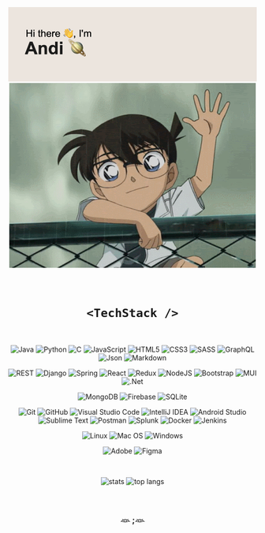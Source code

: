 <div align="center">

![header](assets/header.png)
![conan](assets/conan.gif)

&nbsp;
&nbsp;

# `<TechStack />`

&nbsp;
&nbsp;

![Java](https://img.shields.io/badge/java-%23ED8B00.svg?style=for-the-badge&logo=java&logoColor=white)
![Python](https://img.shields.io/badge/python-3670A0?style=for-the-badge&logo=python&logoColor=white)
![C](https://img.shields.io/badge/c-%2300599C.svg?style=for-the-badge&logo=c&logoColor=white)
![JavaScript](https://img.shields.io/badge/javascript-%23F7DF1E.svg?style=for-the-badge&logo=javascript&logoColor=black)
![HTML5](https://img.shields.io/badge/html5-%23E34F26.svg?style=for-the-badge&logo=html5&logoColor=white)
![CSS3](https://img.shields.io/badge/css3-%231572B6.svg?style=for-the-badge&logo=css3&logoColor=white)
![SASS](https://img.shields.io/badge/SASS-hotpink.svg?style=for-the-badge&logo=SASS&logoColor=white)
![GraphQL](https://img.shields.io/badge/-GraphQL-E10098?style=for-the-badge&logo=graphql&logoColor=white)
![Json](https://img.shields.io/badge/json-%23000000.svg?style=for-the-badge&logo=json&logoColor=white)
![Markdown](https://img.shields.io/badge/markdown-%23000000.svg?style=for-the-badge&logo=markdown&logoColor=white)

![REST](https://img.shields.io/badge/REST-ff1709?style=for-the-badge&color=ff1709)
![Django](https://img.shields.io/badge/django-%23092E20.svg?style=for-the-badge&logo=django&logoColor=white)
![Spring](https://img.shields.io/badge/spring-%236DB33F.svg?style=for-the-badge&logo=spring&logoColor=white)
![React](https://img.shields.io/badge/react-%2361DAFB.svg?style=for-the-badge&logo=react&logoColor=black)
![Redux](https://img.shields.io/badge/redux-%23593d88.svg?style=for-the-badge&logo=redux&logoColor=white)
![NodeJS](https://img.shields.io/badge/node.js-6DA55F?style=for-the-badge&logo=node.js&logoColor=white)
![Bootstrap](https://img.shields.io/badge/bootstrap-%23563D7C.svg?style=for-the-badge&logo=bootstrap&logoColor=white)
![MUI](https://img.shields.io/badge/MUI-%230081CB.svg?style=for-the-badge&logo=material-ui&logoColor=white)
![.Net](https://img.shields.io/badge/.NET-5C2D91?style=for-the-badge&logo=.net&logoColor=white)

![MongoDB](https://img.shields.io/badge/MongoDB-%234ea94b.svg?style=for-the-badge&logo=mongodb&logoColor=white)
![Firebase](https://img.shields.io/badge/firebase-039BE5.svg?style=for-the-badge&logo=firebase)
![SQLite](https://img.shields.io/badge/sqlite-%2307405e.svg?style=for-the-badge&logo=sqlite&logoColor=white)

![Git](https://img.shields.io/badge/git-%23F05033.svg?style=for-the-badge&logo=git&logoColor=white)
![GitHub](https://img.shields.io/badge/github-%23121011.svg?style=for-the-badge&logo=github&logoColor=white)
![Visual Studio Code](https://img.shields.io/badge/Visual%20Studio%20Code-0078d7.svg?style=for-the-badge&logo=visual-studio-code&logoColor=white)
![IntelliJ IDEA](https://img.shields.io/badge/IntelliJ%20IDEA-000000.svg?style=for-the-badge&logo=intellij-idea&logoColor=white)
![Android Studio](https://img.shields.io/badge/Android%20Studio-3DDC84.svg?style=for-the-badge&logo=android-studio&logoColor=white)
![Sublime Text](https://img.shields.io/badge/sublime%20text-%23575757.svg?style=for-the-badge&logo=sublime-text&logoColor=important)
![Postman](https://img.shields.io/badge/Postman-FF6C37?style=for-the-badge&logo=postman&logoColor=white)
![Splunk](https://img.shields.io/badge/splunk-73A348.svg?style=for-the-badge&logo=splunk&logoColor=white)
![Docker](https://img.shields.io/badge/docker-%230db7ed.svg?style=for-the-badge&logo=docker&logoColor=white)
![Jenkins](https://img.shields.io/badge/jenkins-%232C5263.svg?style=for-the-badge&logo=jenkins&logoColor=white)

![Linux](https://img.shields.io/badge/Linux-FCC624?style=for-the-badge&logo=linux&logoColor=black)
![Mac OS](https://img.shields.io/badge/mac%20os-000000?style=for-the-badge&logo=apple&logoColor=F0F0F0)
![Windows](https://img.shields.io/badge/Windows-0078D6?style=for-the-badge&logo=windows&logoColor=white)

![Adobe](https://img.shields.io/badge/adobe-%23FF0000.svg?style=for-the-badge&logo=adobe&logoColor=white)
![Figma](https://img.shields.io/badge/figma-%23F24E1E.svg?style=for-the-badge&logo=figma&logoColor=white)

&nbsp;

<img alt="stats" src="https://github-readme-stats.vercel.app/api?username=zhininghjl&custom_title=GitHub Stats&title_color=bdaf85&text_color=595959&bg_color=ece5de&border_radius=0&show_icons=true&icon_color=9aa181&count_private=true&hide=issues" width="600px"/>
<img alt="top langs" src="https://github-readme-stats.vercel.app/api/top-langs/?username=zhininghjl&layout=compact&title_color=bdaf85&text_color=595959&bg_color=ece5de&border_radius=0" width="600px"/>

&nbsp;
&nbsp;

### 𓁺 ;𓁺

</div>
